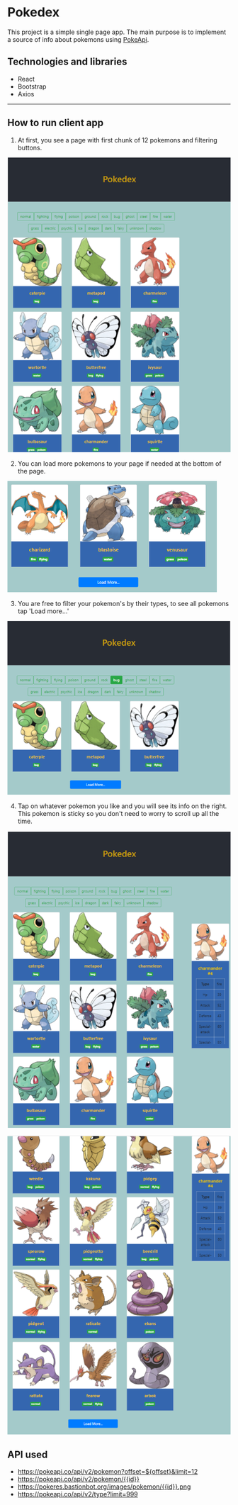 # Pokedex

This project is a simple single page app. The main purpose is to implement a source of info about pokemons using [PokeApi](http://pokeapi.co/).

## Technologies and libraries

* React
* Bootstrap
* Axios

---

## How to run client app

1. At first, you see a page with first chunk of 12 pokemons and filtering buttons.

![First step](https://github.com/Chaika813/pokemon-go/blob/main/public/firstStep.PNG)

2. You can load more pokemons to your page if needed at the bottom of the page.

![Second step](https://github.com/Chaika813/pokemon-go/blob/main/public/secondStep.PNG)

3. You are free to filter your pokemon's by their types, to see all pokemons tap 'Load more...'

![Third step](https://github.com/Chaika813/pokemon-go/blob/main/public/thirdStep.PNG)

4. Tap on whatever pokemon you like and you will see its info on the right. This pokemon is sticky so you don't need to worry to scroll up all the time.

![Fourth step one](https://github.com/Chaika813/pokemon-go/blob/main/public/fourthstepOne.PNG)

![Fourth step two](https://github.com/Chaika813/pokemon-go/blob/main/public/fourthstepTwo.PNG)

## API used

* https://pokeapi.co/api/v2/pokemon?offset=${offset}&limit=12
* https://pokeapi.co/api/v2/pokemon/{{id}}
* https://pokeres.bastionbot.org/images/pokemon/{{id}}.png
* https://pokeapi.co/api/v2/type?limit=999
